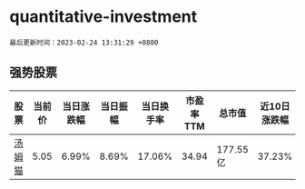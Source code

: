 # quantitative-investment

`最后更新时间：2023-02-24 13:31:29 +0800`

## 强势股票

|股票|当前价|当日涨跌幅|当日振幅|当日换手率|市盈率TTM|总市值|近10日涨跌幅|
|----|----|----|----|----|----|----|----|
|[汤姆猫](https://xueqiu.com/S/SZ300459)|5.05|6.99%|8.69%|17.06%|34.94|177.55亿|37.23%|
